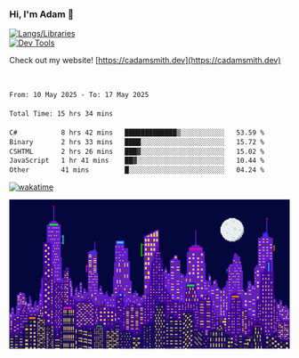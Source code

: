 ### Hi, I'm Adam 👋

[![Langs/Libraries](https://skillicons.dev/icons?i=cs,dotnet,js,css,html,sass,ts,jquery,bootstrap)](https://skillicons.dev)
<br/>
[![Dev Tools](https://skillicons.dev/icons?i=git,github,githubactions,visualstudio)](https://skillicons.dev)

Check out my website! [https://cadamsmith.dev](https://cadamsmith.dev)

<br/>

<!--START_SECTION:waka-->

```txt
From: 10 May 2025 - To: 17 May 2025

Total Time: 15 hrs 34 mins

C#           8 hrs 42 mins   █████████████▒░░░░░░░░░░░   53.59 %
Binary       2 hrs 33 mins   ████░░░░░░░░░░░░░░░░░░░░░   15.72 %
CSHTML       2 hrs 26 mins   ███▓░░░░░░░░░░░░░░░░░░░░░   15.02 %
JavaScript   1 hr 41 mins    ██▓░░░░░░░░░░░░░░░░░░░░░░   10.44 %
Other        41 mins         █░░░░░░░░░░░░░░░░░░░░░░░░   04.24 %
```

<!--END_SECTION:waka-->

[![wakatime](https://wakatime.com/badge/user/2234bda2-efd3-47c5-8724-79108edfe9aa.svg)](https://wakatime.com/@2234bda2-efd3-47c5-8724-79108edfe9aa)

![Pixelated city at night](./media/city.gif)
